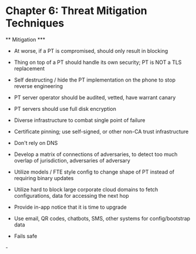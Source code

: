 # Chapter 6: Threat Mitigation Techniques

\*\* Mitigation \*\*\*

- At worse, if a PT is compromised, should only result in blocking

- Thing on top of a PT should handle its own security; PT is NOT a TLS replacement

- Self destructing / hide the PT implementation on the phone to stop reverse engineering

- PT server operator should be audited, vetted, have warrant canary

- PT servers should use full disk encryption

- Diverse infrastructure to combat single point of failure

- Certificate pinning; use self-signed, or other non-CA trust infrastructure

- Don't rely on DNS

- Develop a matrix of connections of adversaries, to detect too much overlap of jurisdiction, adversaries of adversary

- Utilize models / FTE style config to change shape of PT instead of requiring binary updates 

- Utilize hard to block large corporate cloud domains to fetch configurations, data for accessing the next hop

- Provide in-app notice that it is time to upgrade

- Use email, QR codes, chatbots, SMS, other systems for config/bootstrap data

- Fails safe

- 

